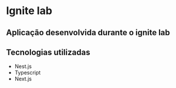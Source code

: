 # Ignite lab

## Aplicação desenvolvida durante o ignite lab

## Tecnologias utilizadas
- Nest.js
- Typescript
- Next.js 
